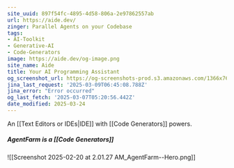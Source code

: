 ```yaml
---
site_uuid: 897f54fc-4895-4d58-806a-2e97862557ab
url: https://aide.dev/
zinger: Parallel Agents on your Codebase
tags:
- AI-Toolkit
- Generative-AI
- Code-Generators
image: https://aide.dev/og-image.png
site_name: Aide
title: Your AI Programming Assistant
og_screenshot_url: https://og-screenshots-prod.s3.amazonaws.com/1366x768/80/false/2c7b5bee8b50b726de07a9708dbf988fec9744fc0bb01ec7bb7dede0b2daade5.jpeg
jina_last_request: '2025-03-09T06:45:08.788Z'
jina_error: "Error occurred"
og_last_fetch: '2025-03-07T05:20:56.442Z'
date_modified: 2025-03-24
---
```



An [[Text Editors or IDEs|IDE]] with [[Code Generators]] powers.

##### AgentFarm is a [[Code Generators]]
![[Screenshot 2025-02-20 at 2.01.27 AM_AgentFarm--Hero.png]]
